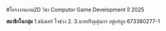 #โครงงานเกม2D
วิชา Computor Game Development ปี 2025

**สมาชิกในกลุ่ม**
1.ชนิณทร์ ใจช่วง
2.
3.นายปริญญ์นกร อยู่แท้กูล 673380277-1
